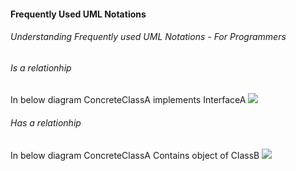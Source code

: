 #### Frequently Used UML Notations
###### Understanding Frequently used UML Notations - For Programmers
>

###### Is a relationhip
  In below diagram ConcreteClassA implements InterfaceA
![](http://www.plantuml.com/plantuml/png/SoWkIImgAStDuVBCAqajIajCJdLKiAdHqrDmpizBBaejINNEIImkTkHoICrB0Ie30000)

<!--
@startuml
InterfaceA <|.. ConcreteClassA
@enduml
-->



###### Has a relationhip
  In below diagram ConcreteClassA Contains object of ClassB
![](http://www.plantuml.com/plantuml/png/SoWkIImgAStDuVBCAqajIajCJdLKiAdHqrDmpizBBaejINNEIImkTkHoICrB0Ie30000)

<!--
@startuml
InterfaceA <|.. ConcreteClassA
@enduml
-->



[//]: # (Tags: Frequently Used Docker Commands, Docker with interactive Mode, Docker)
[//]: # (Type: Docker - Commands)
[//]: # (Rating: 2)
[//]: # (Languages:powershell,powershell,ini)
[//]: # (ReadyState:Inprogress|Publish)
